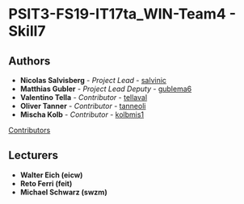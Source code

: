 # PSIT3-FS19-IT17ta_WIN-Team4 - Skill7

## Authors
* **Nicolas Salvisberg** - *Project Lead* - [salvinic](https://github.engineering.zhaw.ch/salvinic)
* **Matthias Gubler** - *Project Lead Deputy* - [gublema6](https://github.engineering.zhaw.ch/gublema6)
* **Valentino Tella** - *Contributor* - [tellaval](https://github.engineering.zhaw.ch/tellaval)
* **Oliver Tanner** - *Contributor* - [tanneoli](https://github.engineering.zhaw.ch/tanneoli)
* **Mischa Kolb** - *Contributor* - [kolbmis1](https://github.engineering.zhaw.ch/kolbmis1)

[Contributors](https://github.engineering.zhaw.ch/gublema6/PSIT3-FS19-IT17ta_WIN-Team4/graphs/contributors) 


## Lecturers
* **Walter Eich (eicw)**
* **Reto Ferri (feit)**
* **Michael Schwarz (swzm)**
